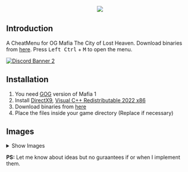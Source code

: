 <p align="center">
  <img src="https://raw.githubusercontent.com/user-grinch/Cheat-Menu/rewrite/images/logo.png">
</p>

## Introduction

A CheatMenu for OG Mafia The City of Lost Heaven. Download binaries from [here](https://github.com/user-grinch/Cheat-Menu/releases). Press <kbd>Left Ctrl</kbd> + <kbd>M</kbd> to open the menu.

[![Discord Banner 2](https://discordapp.com/api/guilds/689515979847237649/widget.png?style=banner2)](https://discord.com/invite/ZzW7kmf)

## Installation
1. You need [GOG](https://www.gog.com/game/mafia) version of Mafia 1
2. Install [DirectX9](https://www.microsoft.com/en-us/download/details.aspx?id=35), [Visual C++ Redistributable 2022 x86](https://aka.ms/vs/17/release/vc_redist.x86.exe)
3. Download binaries from [here](https://github.com/user-grinch/Cheat-Menu-Gun/releases)
4. Place the files inside your game directory (Replace if necessary)

## Images
<details>
  <summary>Show Images</summary>
  <img src="https://raw.githubusercontent.com/user-grinch/Cheat-Menu-Mafia/master/images/1.bmp">
  <img src="https://raw.githubusercontent.com/user-grinch/Cheat-Menu-Mafia/master/images/2.bmp">
  <img src="https://raw.githubusercontent.com/user-grinch/Cheat-Menu-Mafia/master/images/3.bmp">
  <img src="https://raw.githubusercontent.com/user-grinch/Cheat-Menu-Mafia/master/images/4.bmp">
  <img src="https://raw.githubusercontent.com/user-grinch/Cheat-Menu-Mafia/master/images/5.bmp">
  <img src="https://raw.githubusercontent.com/user-grinch/Cheat-Menu-Mafia/master/images/6.bmp">
</details>

**PS:** Let me know about ideas but no guraantees if or when I implement them.

